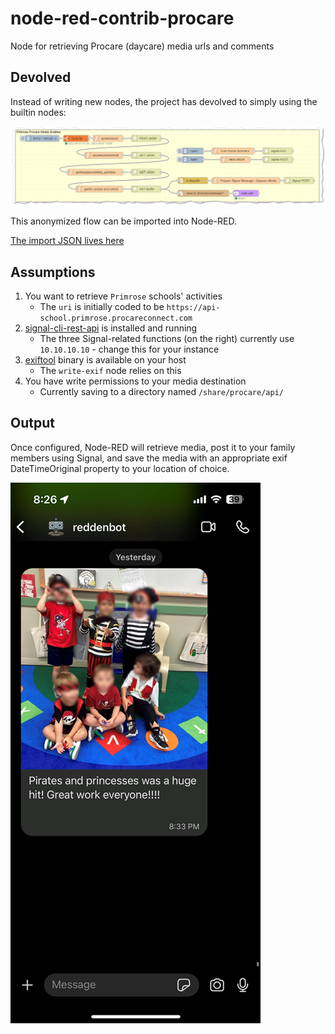 # node-red-contrib-procare

Node for retrieving Procare (daycare) media urls and comments

## Devolved

Instead of writing new nodes, the project has devolved to simply using the builtin nodes:

![screenshot](/assets/node-screenshot.png)

This anonymized flow can be imported into Node-RED.

[The import JSON lives here](/flows.json)

## Assumptions

1. You want to retrieve `Primrose` schools' activities
   * The `uri` is initially coded to be `https://api-school.primrose.procareconnect.com`
1. [signal-cli-rest-api](https://github.com/bbernhard/signal-cli-rest-api/tree/master) is installed and running
   * The three Signal-related functions (on the right) currently use `10.10.10.10` - change this for your instance
1. [exiftool](https://exiftool.org/) binary is available on your host
   * The `write-exif` node relies on this
1. You have write permissions to your media destination
   * Currently saving to a directory named `/share/procare/api/`

## Output

Once configured, Node-RED will retrieve media, post it to your family members using Signal, and save the media with an appropriate exif DateTimeOriginal property to your location of choice.

![signal-output](/assets/signal-example.png)
